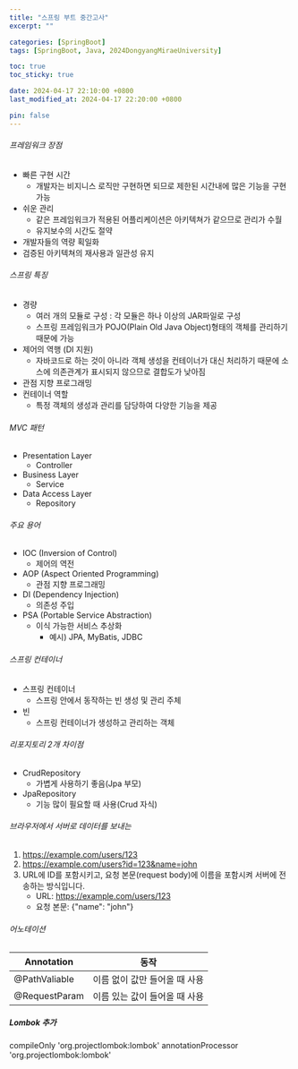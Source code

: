 ```yaml
---
title: "스프링 부트 중간고사"
excerpt: ""

categories: [SpringBoot]
tags: [SpringBoot, Java, 2024DongyangMiraeUniversity]

toc: true
toc_sticky: true

date: 2024-04-17 22:10:00 +0800
last_modified_at: 2024-04-17 22:20:00 +0800

pin: false
---
```

###### 프레임워크 장점
- 빠른 구현 시간
    - 개발자는 비지니스 로직만 구현하면 되므로 제한된 시간내에 많은 기능을 구현 가능
- 쉬운 관리
    - 같은 프레임워크가 적용된 어플리케이션은 아키텍쳐가 같으므로 관리가 수월
    - 유지보수의 시간도 절약
- 개발자들의 역량 획일화
- 검증된 아키텍쳐의 재사용과 일관성 유지

###### 스프링 특징
- 경량
    - 여러 개의 모듈로 구성 : 각 모듈은 하나 이상의 JAR파일로 구성
    - 스프링 프레임워크가 POJO(Plain Old Java Object)형태의 객체를 관리하기 때문에 가능
- 제어의 역행 (DI 지원)
    - 자바코드로 하는 것이 아니라 객체 생성을 컨테이너가 대신 처리하기 때문에 소스에 의존관계가 표시되지 않으므로 결합도가 낮아짐
- 관점 지향 프로그래밍
- 컨테이너 역할
    - 특정 객체의 생성과 관리를 담당하여 다양한 기능을 제공

###### MVC 패턴
- Presentation Layer
    - Controller
- Business Layer
    - Service
- Data Access Layer
    - Repository

###### 주요 용어
- IOC (Inversion of Control)
    - 제어의 역전
- AOP (Aspect Oriented Programming)
    - 관점 지향 프로그래밍
- DI (Dependency Injection)
    - 의존성 주입
- PSA (Portable Service Abstraction)
    - 이식 가능한 서비스 추상화
        - 예시) JPA, MyBatis, JDBC

###### 스프링 컨테이너
- 스프링 컨테이너
    - 스프링 안에서 동작하는 빈 생성 및 관리 주체
- 빈
    - 스프링 컨테이너가 생성하고 관리하는 객체

###### 리포지토리 2개 차이점
- CrudRepository
    - 가볍게 사용하기 좋음(Jpa 부모)
- JpaRepository
    - 기능 많이 필요할 때 사용(Crud 자식)

###### 브라우저에서 서버로 데이터를 보내는 
1. https://example.com/users/123
2. https://example.com/users?id=123&name=john
3. URL에 ID를 포함시키고, 요청 본문(request body)에 이름을 포함시켜 서버에 전송하는 방식입니다.
    - URL: https://example.com/users/123
    - 요청 본문: {"name": "john"}

###### 어노테이션

|Annotation|동작|
|--|--|
|@PathValiable|이름 없이 값만 들어올 때 사용|
|@RequestParam|이름 있는 값이 들어올 때 사용|

##### Lombok 추가
compileOnly 'org.projectlombok:lombok'
annotationProcessor 'org.projectlombok:lombok'
